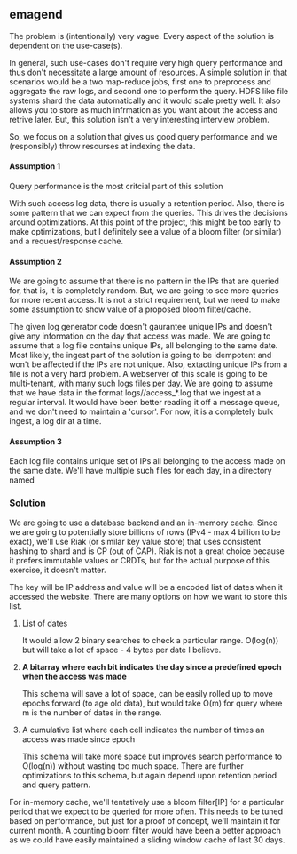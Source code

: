 emagend
--------

The problem is (intentionally) very vague. Every aspect of the solution is dependent on the use-case(s).

In general, such use-cases don't require very high query performance and thus don't necessitate a large amount of resources. A simple solution in that scenarios would be a two map-reduce jobs, first one to preprocess and aggregate the raw logs, and second one to perform the query. HDFS like file systems shard the data automatically and it would scale pretty well. It also allows you to store as much infrmation as you want about the access and retrive later. But, this solution isn't a very interesting interview problem.

So, we focus on a solution that gives us good query performance and we (responsibly) throw resourses at indexing the data.

#### Assumption 1
Query performance is the most critcial part of this solution

With such access log data, there is usually a retention period. Also, there is some pattern that we can expect from the queries. This drives the decisions around optimizations. At this point of the project, this might be too early to make optimizations, but I definitely see a value of a bloom filter (or similar) and a request/response cache.

#### Assumption 2
We are going to assume that there is no pattern in the IPs that are queried for, that is, it is completely random. But, we are going to see more queries for more recent access. It is not a strict requirement, but we need to make some assumption to show value of a proposed bloom filter/cache.

The given log generator code doesn't gaurantee unique IPs and doesn't give any information on the day that access was made. We are going to assume that a log file contains unique IPs, all belonging to the same date. Most likely, the ingest part of the solution is going to be idempotent and won't be affected if the IPs are not unique. Also, extacting unique IPs from a file is not a very hard problem.
A webserver of this scale is going to be multi-tenant, with many such logs files per day. We are going to assume that we have data in the format logs/<date>/access_*.log that we ingest at a regular interval. It would have been better reading it off a message queue, and we don't need to maintain a 'cursor'. For now, it is a completely bulk ingest, a log dir at a time.

#### Assumption 3
Each log file contains unique set of IPs all belonging to the access made on the same date. We'll have multiple such files for each day, in a directory named <date>

### Solution
We are going to use a database backend and an in-memory cache. Since we are going to potentially store billions of rows (IPv4 - max 4 billion to be exact), we'll use Riak (or similar key value store) that uses consistent hashing to shard and is CP (out of CAP). Riak is not a great choice because it prefers immutable values or CRDTs, but for the actual purpose of this exercise, it doesn't matter.

The key will be IP address and value will be a encoded list of dates when it accessed the website.
There are many options on how we want to store this list.

1. List of dates

    It would allow 2 binary searches to check a particular range. O(log(n)) but will take a lot of space - 4 bytes per date I believe.
2. **A bitarray where each bit indicates the day since a predefined epoch when the access was made**

   This schema will save a lot of space, can be easily rolled up to move epochs forward (to age old data), but would take O(m) for query where m is the number of dates in the range.
3. A cumulative list where each cell indicates the number of times an access was made since epoch

    This schema will take more space but improves search performance to O(log(n)) without wasting too much space. There are further optimizations to this schema, but again depend upon retention period and query pattern.

For in-memory cache, we'll tentatively use a bloom filter[IP] for a particular period that we expect to be queried for more often. This needs to be tuned based on performance, but just for a proof of concept, we'll maintain it for current month.
A counting bloom filter would have been a better approach as we could have easily maintained a sliding window cache of last 30 days.
